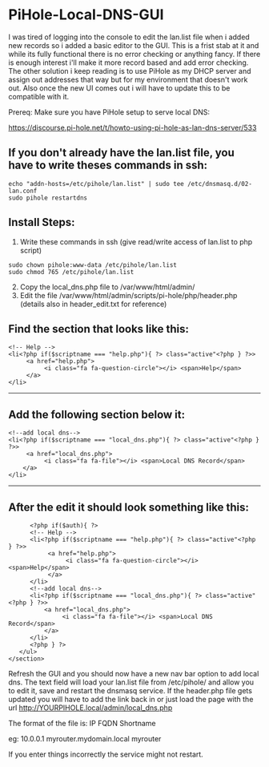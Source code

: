 # PiHole-Local-DNS-GUI
I was tired of logging into the console to edit the lan.list file when i added new records so i added a basic editor to the GUI. This is a frist stab at it and while its fully functional there is no error checking or anything fancy. If there is enough interest i'll make it more record based and add error checking. The other solution i keep reading is to use PiHole as my DHCP server and assign out addresses that way but for my environment that doesn't work out. Also once the new UI comes out i will have to update this to be compatible with it.

Prereq: Make sure you have PiHole setup to serve local DNS:

https://discourse.pi-hole.net/t/howto-using-pi-hole-as-lan-dns-server/533

## If you don't already have the **lan.list** file, you have to write theses commands in ssh:
```
echo "addn-hosts=/etc/pihole/lan.list" | sudo tee /etc/dnsmasq.d/02-lan.conf
sudo pihole restartdns
```

## Install Steps:

1) Write these commands in ssh (give read/write access of lan.list to php script)
```
sudo chown pihole:www-data /etc/pihole/lan.list
sudo chmod 765 /etc/pihole/lan.list
```

2) Copy the local_dns.php file to /var/www/html/admin/
3) Edit the file /var/www/html/admin/scripts/pi-hole/php/header.php (details also in header_edit.txt for reference)

Find the section that looks like this:
------------------------------------------------------------------------------
```
<!-- Help -->
<li<?php if($scriptname === "help.php"){ ?> class="active"<?php } ?>>
     <a href="help.php">
          <i class="fa fa-question-circle"></i> <span>Help</span>
     </a>
</li>
```
------------------------------------------------------------------------------

Add the following section below it:
------------------------------------------------------------------------------
```
<!--add local dns-->
<li<?php if($scriptname === "local_dns.php"){ ?> class="active"<?php } ?>>
     <a href="local_dns.php">
          <i class="fa fa-file"></i> <span>Local DNS Record</span>
    </a>
</li>
```
------------------------------------------------------------------------------

After the edit it should look something like this:
---
```
      <?php if($auth){ ?>
      <!-- Help -->
      <li<?php if($scriptname === "help.php"){ ?> class="active"<?php } ?>>
           <a href="help.php">
                <i class="fa fa-question-circle"></i> <span>Help</span>
           </a>
      </li>
      <!--add local dns-->
      <li<?php if($scriptname === "local_dns.php"){ ?> class="active"<?php } ?>>
          <a href="local_dns.php">
               <i class="fa fa-file"></i> <span>Local DNS Record</span>
          </a>
      </li>
      <?php } ?>
   </ul>
</section>
```

Refresh the GUI and you should now have a new nav bar option to add local dns. The text field will load your lan.list file from 
/etc/pihole/ and allow you to edit it, save and restart the dnsmasq service. If the header.php file gets updated you will have to add the link back in or just load the page with the url 
http://YOURPIHOLE.local/admin/local_dns.php

The format of the file is:
IP FQDN Shortname

eg:
10.0.0.1 myrouter.mydomain.local myrouter

If you enter things incorrectly the service might not restart.

